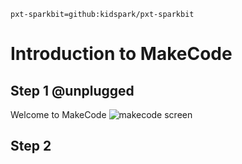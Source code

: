 ```package
pxt-sparkbit=github:kidspark/pxt-sparkbit
```

# Introduction to MakeCode

## Step 1 @unplugged

Welcome to MakeCode
![makecode screen](/static/1-2-makecode-whole-screen.png)

## Step 2

